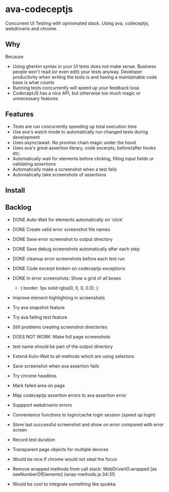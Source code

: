ava-codeceptjs
==============

Concurrent UI Testing with opinionated stack. Using ava, codeceptjs, webdriverio and chrome. 

## Why

Because

- Using gherkin syntax in your UI tests does not make sense. Business people won't read (or even edit) your tests anyway. Developer productivity when writing the tests is and having a maintainable code base is what counts
- Running tests concurrently will speed up your feedback loop
- CodeceptJS has a nice API, but otherwise too much magic or unnecessary features

## Features

- Tests are run concurrently speeding up total execution time
- Use ava's watch mode to automatically run changed tests during development
- Uses async/await. No promise chain magic under the hood.
- Uses ava's great assertion library, code excerpts, before/after hooks etc.
- Automatically wait for elements before clicking, filling input fields or validating assertions
- Automatically make a screenshot when a test fails
- Automatically take screenshots of assertions

## Install


## Backlog

- DONE Auto-Wait for elements automatically on 'click'
- DONE Create valid error screenshot file names
- DONE Save error screenshot to output directory
- DONE Save debug screenshots automatically after each step
- DONE cleanup error screenshots before each test run
- DONE Code excerpt broken on codeceptjs exceptions
- DONE In error screenshots: Show a grid of all boxes
    * { 
      border: 1px solid rgba(0, 0, 0, 0.3);
    }

- Improve element highlighting in screenshots
- Try ava snapshot feature
- Try ava failing test feature
- Still problems creating screenshot directories
- DOES NOT WORK: Make full page screenshots
- test name should be part of the output directory
- Extend Auto-Wait to all methods which are using selectors
- Save screenshot when ava assertion fails
- Try chrome headless
- Mark failed area on page
- Map codeceptjs assertion errors to ava assertion error
- Suppport webdriverio errors
- Convenience functions to login/cache login session (speed up login)
- Store last successful screenshot and show on error compared with error screen
- Record test duration
- Transparent page objects for multiple devices
- Would be nice if chrome would not steal the focus
- Remove wrapped methods from call stack: WebDriverIO.wrapped [as seeNumberOfElements] (wrap-methods.js:34:31)
- Would be cool to integrate something like quokka